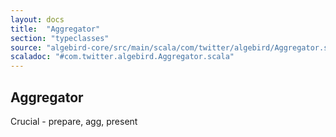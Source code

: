 ```yaml
---
layout: docs
title:  "Aggregator"
section: "typeclasses"
source: "algebird-core/src/main/scala/com/twitter/algebird/Aggregator.scala"
scaladoc: "#com.twitter.algebird.Aggregator.scala"
---
```


## Aggregator

Crucial - prepare, agg, present
